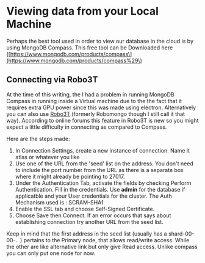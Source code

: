 # Viewing data from your Local Machine

Perhaps the best tool used in order to view our database in the cloud is by using MongoDB Compass. This free tool can be Downloaded here \([https://www.mongodb.com/products/compass\](https://www.mongodb.com/products/compass%29\)

## Connecting via Robo3T

At the time of this writing, the I had a problem in running MongoDB Compass in running inside a Virtual machine due to the the fact that it requires extra GPU power since this was made using electron. Alternatively you can also use [Robo3T](https://robomongo.org/) \(formerly Robomongo though I still call it that way\). According to online forums this feature in Robo3T is new so you might expect a little difficulty in connecting as compared to Compass.

Here are the steps made:

1. In Connection Settings, create a new instance of connection. Name it atlas or whatever you like
2. Use one of the URL from the 'seed' list on the address. You don't need to include the port number from the URL as there is a separate box where it might already be pointing to 27017. 
3. Under the Authentication Tab, activate the fields by checking Perform Authentication. Fill in the credentials. Use **admin** for the database if applicatble and your User credentials for the cluster. The Auth Mechanism used is : SCRAM-SHA1
4. Enable the SSL tab and choose Self-Signed Certificate.
5. Choose Save then Connect. If an error occurs that says about establishing connection try another URL from the seed list.  

Keep in mind that the first address in the seed list \(usually has a shard-00-00-.. \) pertains to the Primary node, that allows read/write access. While the other are like alternative link but only give Read access. Unlike compass you can only put one node for now.


